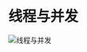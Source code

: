 # 线程与并发


![线程与并发](https://github.com/suifeng412/JCKTree/blob/master/xmind/thread/01-多线程与并发知识点.png)


